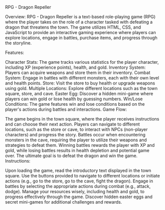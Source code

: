 RPG - Dragon Repeller

Overview:
RPG - Dragon Repeller is a text-based role-playing game (RPG) where the player takes on the role of a character tasked with defeating a dragon that threatens the town. The game utilizes HTML, CSS, and JavaScript to provide an interactive gaming experience where players can explore locations, engage in battles, purchase items, and progress through the storyline.

Features:

Character Stats: The game tracks various statistics for the player character, including XP (experience points), health, and gold.
Inventory System: Players can acquire weapons and store them in their inventory.
Combat System: Engage in battles with different monsters, each with their own level and health points.
Store: Visit the store to buy health or upgrade weapons using gold.
Multiple Locations: Explore different locations such as the town square, store, and cave.
Easter Egg: Discover a hidden mini-game where players can win gold or lose health by guessing numbers.
Win/Lose Conditions: The game features win and lose conditions based on the player's actions during battles and interactions.
Game Flow:

The game begins in the town square, where the player receives instructions and can choose their next action.
Players can navigate to different locations, such as the store or cave, to interact with NPCs (non-player characters) and progress the story.
Battles occur when encountering monsters in the cave, requiring the player to utilize their weapons and strategies to defeat them.
Winning battles rewards the player with XP and gold, while losing battles results in health depletion and potential game over.
The ultimate goal is to defeat the dragon and win the game.
Instructions:

Upon loading the game, read the introductory text displayed in the town square.
Use the buttons provided to navigate to different locations or initiate actions (e.g., go to the store, go to the cave, fight the dragon).
Engage in battles by selecting the appropriate actions during combat (e.g., attack, dodge).
Manage your resources wisely, including health and gold, to progress effectively through the game.
Discover hidden easter eggs and secret mini-games for additional challenges and rewards.
